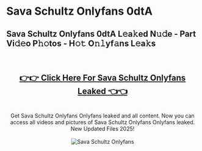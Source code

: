 # Sava Schultz Onlyfans 0dtA

<h2>Sava Schultz Onlyfans 0dtA  L𝚎a𝚔ed N𝚞𝚍e - Part Vi𝚍𝚎o P𝚑𝚘tos - H𝚘𝚝 O𝚗𝚕yf𝚊ns L𝚎a𝚔s</h2>
<br>
<div align="center">
<h2><a href="https://213.232.235.80/live/video.php?q=sava-schultz-onlyfans" rel="nofollow">👉👉 Click Here For Sava Schultz Onlyfans Leaked 👈👈</a></h2>

<br>
Get Sava Schultz Onlyfans Onlyfans leaked and all content. Now you can access all videos and pictures of Sava Schultz Onlyfans Onlyfans leaked. New Updated Files 2025!
<br>
<br>
<a href="https://213.232.235.80/live/video.php?q=sava-schultz-onlyfans" rel="nofollow" data-target="animated-image.originalLink"><img src="https://i.imgur.com/dJHk4Zq.gif" alt="Sava Schultz Onlyfans" style="max-width: 100%; display: inline-block;" data-target="animated-image.originalImage"></a>
</div>
<br>